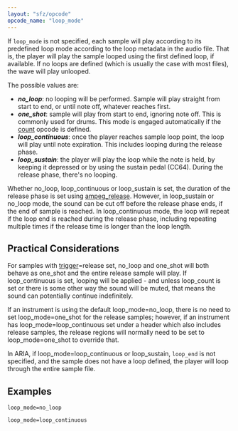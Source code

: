```yaml
---
layout: "sfz/opcode"
opcode_name: "loop_mode"
---
```

If `loop_mode` is not specified, each sample will play according to its predefined
loop mode according to the loop metadata in the audio file. That is, the player
will play the sample looped using the first defined loop, if available. If no
loops are defined (which is usually the case with most files), the wave will
play unlooped.

The possible values are:

- ***no_loop***: no looping will be performed. Sample will play straight from start
                to end, or until note off, whatever reaches first.
- ***one_shot***: sample will play from start to end, ignoring note off.
                This is commonly used for drums.
                This mode is engaged automatically if the [count](count) opcode
                is defined.
- ***loop_continuous***: once the player reaches sample loop point,
                        the loop will play until note expiration. This includes looping during the release phase.
- ***loop_sustain***: the player will play the loop while the note is held, by keeping
                    it depressed or by using the sustain pedal (CC64). During the release phase, there's no looping.
										
Whether no_loop, loop_continuous or loop_sustain is set, the duration of the release phase is set using
[ampeg_release](/opcodes/ampeg_release). However, in loop_sustain or no_loop mode, the sound can be cut off
before the release phase ends, if the end of sample is reached. In loop_continuous mode, the loop will
repeat if the loop end is reached during the release phase, including repeating multiple times if the release
time is longer than the loop length.

## Practical Considerations
										
For samples with [trigger](/opcodes/trigger)=release set, no_loop and one_shot will both behave as one_shot
and the entire release sample will play. If loop_continuous is set, looping will be
applied - and unless loop_count is set or there is some other way the sound will be muted,
that means the sound can potentially continue indefinitely.

If an instrument is using the default loop_mode=no_loop, there is no need to set loop_mode=one_shot for the
release samples; however, if an instrument has loop_mode=loop_continuous set under a header which also
includes release samples, the release regions will normally need to be set to loop_mode=one_shot to override that.

In ARIA, if loop_mode=loop_continuous or loop_sustain, `loop_end` is not specified, and the sample does not have
a loop defined, the player will loop through the entire sample file.

## Examples

```
loop_mode=no_loop

loop_mode=loop_continuous
```
